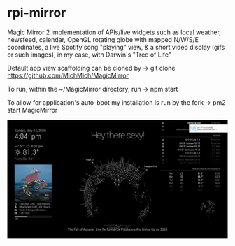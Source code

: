 # rpi-mirror
Magic Mirror 2 implementation of APIs/live widgets such as local weather, newsfeed, calendar, OpenGL rotating globe with mapped N/W/S/E coordinates, a live Spotify song "playing" view, & a short video display (gifs or such images), in my case, with Darwin's "Tree of Life"

Default app view scaffolding can be cloned by -> git clone https://github.com/MichMich/MagicMirror

To run, within the ~/MagicMirror directory, run -> npm start

To allow for application's auto-boot my installation is run by the fork -> pm2 start MagicMirror

![](appview.png)
